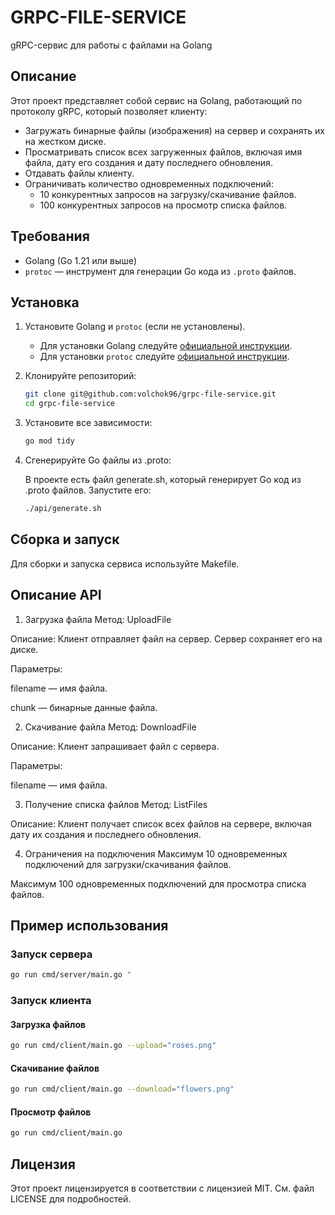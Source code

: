# GRPC-FILE-SERVICE

gRPC-сервис для работы с файлами на Golang

## Описание
Этот проект представляет собой сервис на Golang, работающий по протоколу gRPC, который позволяет клиенту:
- Загружать бинарные файлы (изображения) на сервер и сохранять их на жестком диске.
- Просматривать список всех загруженных файлов, включая имя файла, дату его создания и дату последнего обновления.
- Отдавать файлы клиенту.
- Ограничивать количество одновременных подключений:
  - 10 конкурентных запросов на загрузку/скачивание файлов.
  - 100 конкурентных запросов на просмотр списка файлов.

## Требования
- Golang (Go 1.21 или выше)
- `protoc` — инструмент для генерации Go кода из `.proto` файлов.


## Установка
1. Установите Golang и `protoc` (если не установлены).  
   - Для установки Golang следуйте [официальной инструкции](https://golang.org/doc/install).  
   - Для установки `protoc` следуйте [официальной инструкции](https://grpc.io/docs/protoc-installation/).  

2. Клонируйте репозиторий:
    ```bash
   git clone git@github.com:volchok96/grpc-file-service.git
   cd grpc-file-service
   ```

3. Установите все зависимости:
    ```bash
    go mod tidy
    ```

4. Сгенерируйте Go файлы из .proto:

    В проекте есть файл generate.sh, который генерирует Go код из .proto файлов. Запустите его:

    ```bash
    ./api/generate.sh
    ```

## Сборка и запуск
Для сборки и запуска сервиса используйте Makefile.


## Описание API
1. Загрузка файла
Метод: UploadFile

Описание: Клиент отправляет файл на сервер. Сервер сохраняет его на диске.

Параметры:

filename — имя файла.

chunk — бинарные данные файла.

2. Скачивание файла
Метод: DownloadFile

Описание: Клиент запрашивает файл с сервера.

Параметры:

filename — имя файла.

3. Получение списка файлов
Метод: ListFiles

Описание: Клиент получает список всех файлов на сервере, включая дату их создания и последнего обновления.

4. Ограничения на подключения
Максимум 10 одновременных подключений для загрузки/скачивания файлов.

Максимум 100 одновременных подключений для просмотра списка файлов.

## Пример использования

### Запуск сервера

```bash
go run cmd/server/main.go "
```
### Запуск клиента

#### Загрузка файлов

```bash
go run cmd/client/main.go --upload="roses.png"
```

#### Скачивание файлов
```bash
go run cmd/client/main.go --download="flowers.png"
```

#### Просмотр файлов
```bash
go run cmd/client/main.go
```

## Лицензия
Этот проект лицензируется в соответствии с лицензией MIT. См. файл LICENSE для подробностей.
